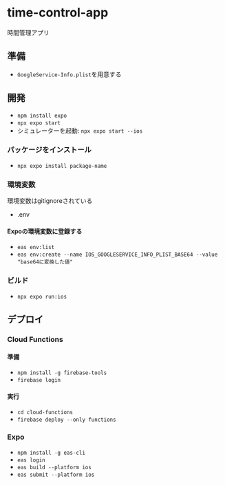 # time-control-app
時間管理アプリ

## 準備
- `GoogleService-Info.plist`を用意する

## 開発
- `npm install expo`
- `npx expo start`
- シミュレーターを起動: `npx expo start --ios`

### パッケージをインストール
- `npx expo install package-name`

### 環境変数
環境変数はgitignoreされている
- .env

#### Expoの環境変数に登録する
- `eas env:list`
- `eas env:create --name IOS_GOOGLESERVICE_INFO_PLIST_BASE64 --value "base64に変換した値"`

### ビルド
- `npx expo run:ios`

## デプロイ

### Cloud Functions
#### 準備
- `npm install -g firebase-tools`
- `firebase login`

#### 実行
- `cd cloud-functions`
- `firebase deploy --only functions`

### Expo
- `npm install -g eas-cli`
- `eas login`
- `eas build --platform ios`
- `eas submit --platform ios`